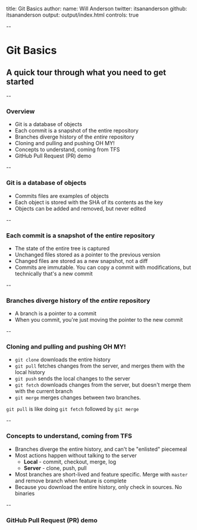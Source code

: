 title: Git Basics
author:
    name: Will Anderson
    twitter: itsananderson
    github: itsananderson
output: output/index.html
controls: true


--

# Git Basics
## A quick tour through what you need to get started

--

### Overview

* Git is a database of objects
* Each commit is a snapshot of the entire repository
* Branches diverge history of the *entire* repository
* Cloning and pulling and pushing OH MY!
* Concepts to understand, coming from TFS
* GitHub Pull Request (PR) demo

--

### Git is a database of objects

* Commits files are examples of objects
* Each object is stored with the SHA of its contents as the key
* Objects can be added and removed, but never edited

--

### Each commit is a snapshot of the entire repository

* The state of the entire tree is captured
* Unchanged files stored as a pointer to the previous version
* Changed files are stored as a new snapshot, not a diff
* Commits are immutable. You can copy a commit with modifications, but technically that&#39;s a new commit

--

### Branches diverge history of the *entire* repository

* A branch is a pointer to a commit
* When you commit, you&#39;re just moving the pointer to the new commit

--

### Cloning and pulling and pushing OH MY!

* `git clone` downloads the entire history
* `git pull` fetches changes from the server, and merges them with the local history
* `git push` sends the local changes to the server
* `git fetch` downloads changes from the server, but doesn&#39;t merge them with the current branch
* `git merge` merges changes between two branches.

`git pull` is like doing `git fetch` followed by `git merge`

--

### Concepts to understand, coming from TFS

* Branches diverge the entire history, and can&#39;t be "enlisted" piecemeal
* Most actions happen without talking to the server
  * **Local** - commit, checkout, merge, log
  * **Server** - clone, push, pull
* Most branches are short-lived and feature specific. Merge with `master` and remove branch when feature is complete
* Because you download the entire history, only check in sources. No binaries

--

### GitHub Pull Request (PR) demo
